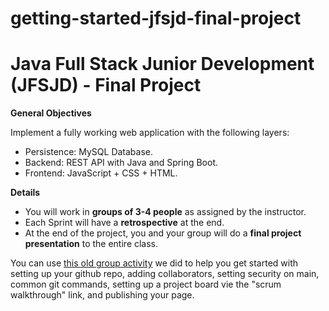 # getting-started-jfsjd-final-project

# Java Full Stack Junior Development (JFSJD) - Final Project


**General Objectives**

Implement a fully working web application with the following layers:
* Persistence: MySQL Database.
* Backend: REST API with Java and Spring Boot. 
* Frontend: JavaScript + CSS + HTML.

**Details**

* You will work in **groups of 3-4 people** as assigned by the instructor. 
* Each Sprint will have a **retrospective** at the end.
* At the end of the project, you and your group will do a **final project presentation** to the entire class.

You can use [this old group activity](https://github.com/reanderson89/JFS_NAT_006_Activity_Bank/blob/main/01-git-github-scrum/04-Scrum-Github-ABC-Activity/README.md) we did to help you get started with setting up your github repo, adding collaborators, setting security on main, common git commands, setting up a project board vie the "scrum walkthrough" link, and publishing your page.

